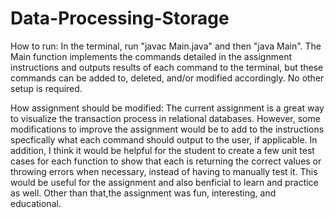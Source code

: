 # Data-Processing-Storage

How to run:
In the terminal, run "javac Main.java" and then "java Main". 
The Main function implements the commands detailed in the assignment instructions and outputs results of each command to the terminal, but these commands can be added to, deleted, and/or modified accordingly. 
No other setup is required. 

How assignment should be modified: 
The current assignment is a great way to visualize the transaction process in relational databases. However, some modifications to improve the assignment would be to add to the instructions specfically what each command should output to the user, if applicable. In addition, I think it would be helpful for the student to create a few unit test cases for each function to show that each is returning the correct values or throwing errors when necessary, instead of having to manually test it. This would be useful for the assignment and also benficial to learn and practice as well. Other than that,the assignment was fun, interesting, and educational. 

